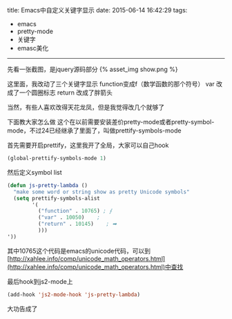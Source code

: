 title: Emacs中自定义关键字显示
date: 2015-06-14 16:42:29
tags:
- emacs
- pretty-mode
- 关键字
- emasc美化
---

先看一张截图，是jquery源码部分
{% asset_img show.png %}

这里面，我改动了三个关键字显示
function变成f（数学函数的那个符号）
var 改成了一个圆圈标志
return 改成了胖箭头

当然，有些人喜欢改得天花龙凤，但是我觉得改几个就够了

下面教大家怎么做
这个在以前需要安装差价pretty-mode或者pretty-symbol-mode，不过24已经继承了里面了，叫做prettify-symbols-mode

首先需要开启prettify，这里我开了全局，大家可以自己hook
```lisp
(global-prettify-symbols-mode 1)
```

然后定义symbol list
```lisp
(defun js-pretty-lambda ()
  "make some word or string show as pretty Unicode symbols"
  (setq prettify-symbols-alist
        '(
          ("function" . 10765) ; ⨍
          ("var" . 10050)    ;
          ("return" . 10145)    ; ➡
          )))
'))
```
其中10765这个代码是emacs的unicode代码，可以到[http://xahlee.info/comp/unicode_math_operators.html](http://xahlee.info/comp/unicode_math_operators.html)中查找

最后hook到js2-mode上
```lisp
(add-hook 'js2-mode-hook 'js-pretty-lambda)
```

大功告成了
